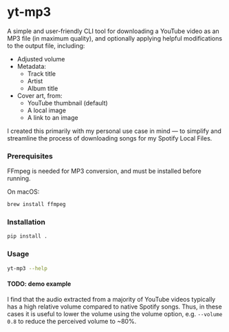# yt-mp3

A simple and user-friendly CLI tool for downloading a YouTube video as an MP3 file (in maximum quality), and optionally applying helpful modifications to the output file, including:
- Adjusted volume
- Metadata:
  - Track title
  - Artist
  - Album title
- Cover art, from:
  - YouTube thumbnail (default)
  - A local image
  - A link to an image


I created this primarily with my personal use case in mind — to simplify and streamline the process of downloading songs for my Spotify Local Files.

### Prerequisites

FFmpeg is needed for MP3 conversion, and must be installed before running. 

On macOS:

```sh
brew install ffmpeg
```

### Installation

```sh
pip install .
```

### Usage

```sh
yt-mp3 --help
```

#### TODO: demo example

I find that the audio extracted from a majority of YouTube videos typically has a high relative volume compared to native Spotify songs. Thus, in these cases it is useful to lower the volume using the volume option, e.g. `--volume 0.8` to reduce the perceived volume to ~80%.
